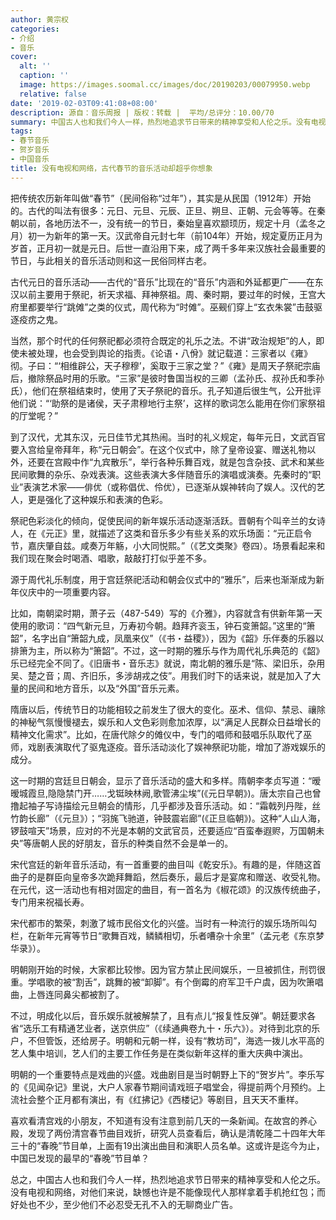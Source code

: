 ```yaml
---
author: 黄宗权
categories:
- 介绍
- 音乐
cover:
  alt: ''
  caption: ''
  image: https://images.soomal.cc/images/doc/20190203/00079950.webp
  relative: false
date: '2019-02-03T09:41:08+08:00'
description: 源自：音乐周报 | 版权：转载 |  平均/总评分：10.00/70
summary: 中国古人也和我们今人一样，热烈地追求节日带来的精神享受和人伦之乐。没有电视和网络，对他们来说，缺憾也许是不能像现代人那样拿着手机抢红包；而好处也不少，至少他们不必忍受无孔不入的无聊商业广告。
tags:
- 春节音乐
- 贺岁音乐
- 中国音乐
title: 没有电视和网络，古代春节的音乐活动却超乎你想象
---
```


把传统农历新年叫做“春节”（民间俗称“过年”），其实是从民国（1912年）开始的。古代的叫法有很多：元日、元旦、元辰、正旦、朔旦、正朝、元会等等。在秦朝以前，各地历法不一，没有统一的节日，秦始皇喜欢颛顼历，规定十月（孟冬之月）初一为新年的第一天。汉武帝自元封七年（前104年）开始，规定夏历正月为岁首，正月初一就是元日。后世一直沿用下来，成了两千多年来汉族社会最重要的节日，与此相关的音乐活动则和这一民俗同样古老。

古代元日的音乐活动――古代的“音乐”比现在的“音乐”内涵和外延都更广――在东汉以前主要用于祭祀，祈天求福、拜神祭祖。周、秦时期，要过年的时候，王宫大府里都要举行“跳傩”之类的仪式，周代称为“时傩”。巫觋们穿上“玄衣朱裳”击鼓驱逐疫疠之鬼。

当然，那个时代的任何祭祀都必须符合既定的礼乐之法。不讲“政治规矩”的人，即使未被处理，也会受到舆论的指责。《论语・八佾》就记载道：三家者以《雍》彻。子曰：“‘相维辟公，天子穆穆’，奚取于三家之堂？”《雍》是周天子祭祀宗庙后，撤除祭品时用的乐歌。“三家”是彼时鲁国当权的三卿（孟孙氏、叔孙氏和季孙氏），他们在祭祖结束时，使用了天子祭祀的音乐。孔子知道后很生气，公开批评他们说：“‘助祭的是诸侯，天子肃穆地行主祭’，这样的歌词怎么能用在你们家祭祖的厅堂呢？”

到了汉代，尤其东汉，元日佳节尤其热闹。当时的礼义规定，每年元日，文武百官要入宫给皇帝拜年，称“元日朝会”。在这个仪式中，除了皇帝设宴、赠送礼物以外，还要在宫殿中作“九宾散乐”，举行各种乐舞百戏，就是包含杂技、武术和某些民间歌舞的杂乐、杂戏表演。这些表演大多伴随音乐的演唱或演奏。先秦时的“职业”表演艺术家――俳优（或称倡优、伶优），已逐渐从娱神转向了娱人。汉代的艺人，更是强化了这种娱乐和表演的色彩。

祭祀色彩淡化的倾向，促使民间的新年娱乐活动逐渐活跃。晋朝有个叫辛兰的女诗人，在《元正》里，就描述了这类和音乐多少有些关系的欢乐场面：“元正启令节，嘉庆肇自兹。咸奏万年觞，小大同悦熙。”（《艺文类聚》卷四）。场景看起来和我们现在聚会时喝酒、唱歌，敲敲打打似乎差不多。

源于周代礼乐制度，用于宫廷祭祀活动和朝会仪式中的“雅乐”，后来也渐渐成为新年仪庆中的一项重要内容。

比如，南朝梁时期，萧子云（487-549）写的《介雅》，内容就含有供新年第一天使用的歌词：“四气新元旦，万寿初今朝。趋拜齐衮玉，钟石变箫韶。”这里的“箫韶”，名字出自“箫韶九成，凤凰来仪”（《书・益稷》），因为《韶》乐伴奏的乐器以排箫为主，所以称为“箫韶”。不过，这一时期的雅乐与作为周代礼乐典范的《韶》乐已经完全不同了。《旧唐书・音乐志》就说，南北朝的雅乐是“陈、梁旧乐，杂用吴、楚之音；周、齐旧乐，多涉胡戎之伎”。用我们时下的话来说，就是加入了大量的民间和地方音乐，以及“外国”音乐元素。

隋唐以后，传统节日的功能相较之前发生了很大的变化。巫术、信仰、禁忌、禳除的神秘气氛慢慢褪去，娱乐和人文色彩则愈加浓厚，以“满足人民群众日益增长的精神文化需求”。比如，在唐代除夕的傩仪中，专门的唱师和鼓唱乐队取代了巫师，戏剧表演取代了驱鬼逐疫。音乐活动淡化了娱神祭祀功能，增加了游戏娱乐的成分。

这一时期的宫廷旦日朝会，显示了音乐活动的盛大和多样。隋朝李孝贞写道：“暧暧城霞旦,隐隐禁门开……戈铤映林阙,歌管沸尘埃”(《元日早朝》)。唐太宗自己也曾撸起袖子写诗描绘元旦朝会的情形，几乎都涉及音乐活动。如：“霜戟列丹陛，丝竹韵长廊”（《元旦》）；“羽旄飞驰道，钟鼓震岩廊”(《正旦临朝》)。这种“人山人海，锣鼓喧天”场景，应对的不光是本朝的文武官员，还要适应“百蛮奉遐赆，万国朝未央”等唐朝人民的好朋友，音乐的种类自然不会是单一的。

宋代宫廷的新年音乐活动，有一首重要的曲目叫《乾安乐》。有趣的是，伴随这首曲子的是群臣向皇帝多次跪拜舞蹈，然后奏乐，最后才是宴席和赠送、收受礼物。在元代，这一活动也有相对固定的曲目，有一首名为《椒花颂》的汉族传统曲子，专门用来祝福长寿。

宋代都市的繁荣，刺激了城市民俗文化的兴盛。当时有一种流行的娱乐场所叫勾栏，在新年元宵等节日“歌舞百戏，鳞鳞相切，乐者嘈杂十余里”（孟元老《东京梦华录》）。

明朝刚开始的时候，大家都比较惨。因为官方禁止民间娱乐，一旦被抓住，刑罚很重。学唱歌的被“割舌”，跳舞的被“卸脚”。有个倒霉的府军卫千户虞，因为吹箫唱曲，上唇连同鼻尖都被割了。

不过，明成化以后，音乐娱乐就被解禁了，且有点儿“报复性反弹”。朝廷要求各省“选乐工有精通艺业者，送京供应”（《续通典卷九十・乐六》）。对待到北京的乐户，不但管饭，还给房子。明朝和元朝一样，设有“教坊司”，海选一拨儿水平高的艺人集中培训，艺人们的主要工作任务是在类似新年这样的重大庆典中演出。

明朝的一个重要特点是戏曲的兴盛。戏曲剧目是当时朝野上下的“贺岁片”。李乐写的《见闻杂记》里说，大户人家春节期间请戏班子唱堂会，得提前两个月预约。上流社会整个正月都有演出，有《红拂记》《西楼记》等剧目，且天天不重样。

喜欢看清宫戏的小朋友，不知道有没有注意到前几天的一条新闻。在故宫的养心殿，发现了两份清宫春节曲目戏折，研究人员查看后，确认是清乾隆二十四年大年三十的“春晚”节目单，上面有19出演出曲目和演职人员名单。这或许是迄今为止，中国已发现的最早的“春晚”节目单？

总之，中国古人也和我们今人一样，热烈地追求节日带来的精神享受和人伦之乐。没有电视和网络，对他们来说，缺憾也许是不能像现代人那样拿着手机抢红包；而好处也不少，至少他们不必忍受无孔不入的无聊商业广告。